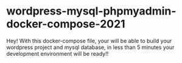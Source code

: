 # wordpress-mysql-phpmyadmin-docker-compose-2021
Hey! With this docker-compose file, your will be able to build your wordpress project and mysql database, in less than 5 minutes your development environment will be ready!!
